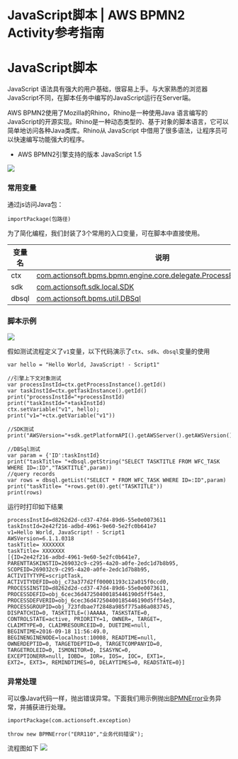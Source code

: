 # JavaScript脚本 | AWS BPMN2 Activity参考指南

# JavaScript脚本

JavaScript 语法具有强大的用户基础，很容易上手。与大家熟悉的浏览器JavaScript不同，在脚本任务中编写的JavaScript运行在Server端。

AWS BPMN2使用了Mozilla的Rhino，Rhino是一种使用Java 语言编写的JavaScript的开源实现。Rhino是一种动态类型的、基于对象的脚本语言，它可以简单地访问各种Java类库。Rhino从 JavaScript 中借用了很多语法，让程序员可以快速编写功能强大的程序。

  * AWS BPMN2引擎支持的版本 JavaScript 1.5

![](https://docs.awspaas.com/reference-guide/aws-paas-process-activity-reference-guide/script_task/javascript.png)

### 常用变量

通过js访问Java包：
    
    
    importPackage(包路径)
    

为了简化编程，我们封装了3个常用的入口变量，可在脚本中直接使用。

变量名 | 说明  
---|---  
ctx | [com.actionsoft.bpms.bpmn.engine.core.delegate.ProcessExecutionContext](<https://docs.awspaas.com/api/aws-api-javadoc/com/actionsoft/bpms/bpmn/engine/core/delegate/ProcessExecutionContext.html>)  
sdk | [com.actionsoft.sdk.local.SDK](<https://docs.awspaas.com/api/aws-api-javadoc/com/actionsoft/sdk/local/SDK.html>)  
dbsql | [com.actionsoft.bpms.util.DBSql](<https://docs.awspaas.com/api/aws-api-javadoc/com/actionsoft/bpms/util/DBSql.html>)  
  
### 脚本示例

![](https://docs.awspaas.com/reference-guide/aws-paas-process-activity-reference-guide/script_task/script3.png)

假如测试流程定义了`v1`变量，以下代码演示了`ctx`、`sdk`、`dbsql`变量的使用
    
    
    var hello = "Hello World, JavaScript! - Script1"
    
    //引擎上下文对象测试
    var processInstId=ctx.getProcessInstance().getId()
    var taskInstId=ctx.getTaskInstance().getId()
    print("processInstId="+processInstId)
    print("taskInstId="+taskInstId)
    ctx.setVariable("v1", hello);
    print("v1="+ctx.getVariable("v1"))
    
    //SDK测试
    print("AWSVersion="+sdk.getPlatformAPI().getAWSServer().getAWSVersion())
    
    //DBSql测试
    var param = {'ID':taskInstId}
    print("taskTitle= "+dbsql.getString("SELECT TASKTITLE FROM WFC_TASK WHERE ID=:ID","TASKTITLE",param))
    //query records
    var rows = dbsql.getList("SELECT * FROM WFC_TASK WHERE ID=:ID",param)
    print("taskTitle= "+rows.get(0).get("TASKTITLE"))
    print(rows)
    

运行时打印如下结果
    
    
    processInstId=d8262d2d-cd37-47d4-89d6-55e0e0073611
    taskInstId=2e42f216-adbd-4961-9e60-5e2fc0b641e7
    v1=Hello World, JavaScript! - Script1
    AWSVersion=6.1.1.0318
    taskTitle= XXXXXXX
    taskTitle= XXXXXXX
    [{ID=2e42f216-adbd-4961-9e60-5e2fc0b641e7,
    PARENTTASKINSTID=269032c9-c295-4a20-a0fe-2edc1d7b8b95,
    SCOPEID=269032c9-c295-4a20-a0fe-2edc1d7b8b95,
    ACTIVITYTYPE=scriptTask,
    ACTIVITYDEFID=obj_c73a377d2ff00001193c12a015f0ccd0,
    PROCESSINSTID=d8262d2d-cd37-47d4-89d6-55e0e0073611,
    PROCESSDEFID=obj_6cec36d47250400185446190d5ff54e3,
    PROCESSDEFVERID=obj_6cec36d47250400185446190d5ff54e3,
    PROCESSGROUPID=obj_723fdbae7f2848a985f775a86a083745,
    DISPATCHID=0, TASKTITLE=()AAAAA, TASKSTATE=0,
    CONTROLSTATE=active, PRIORITY=1, OWNER=, TARGET=,
    CLAIMTYPE=0, CLAIMRESOURCEID=0, DUETIME=null,
    BEGINTIME=2016-09-18 11:56:49.0,
    BEGINENGINENODE=localhost:10008, READTIME=null,
    OWNERDEPTID=0, TARGETDEPTID=0, TARGETCOMPANYID=0,
    TARGETROLEID=0, ISMONITOR=0, ISASYNC=0,
    EXCEPTIONERR=null, IOBD=, IOR=, IOS=, IOC=, EXT1=,
    EXT2=, EXT3=, REMINDTIMES=0, DELAYTIMES=0, READSTATE=0}]
    

### 异常处理

可以像Java代码一样，抛出错误异常。下面我们用示例抛出[BPMNError](<https://docs.awspaas.com/api/aws-api-javadoc/com/actionsoft/exception/BPMNError.html>)业务异常，并捕获进行处理。
    
    
    importPackage(com.actionsoft.exception)
    
    throw new BPMNError("ERR110","业务代码错误");
    

流程图如下 ![](https://docs.awspaas.com/reference-guide/aws-paas-process-activity-reference-guide/script_task/script2.png)